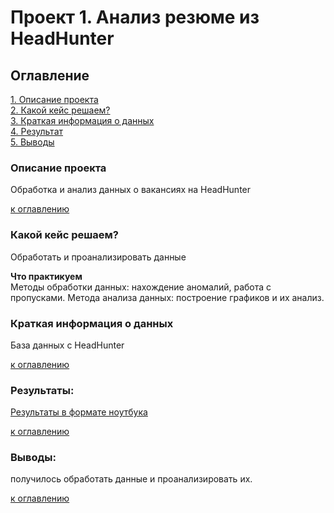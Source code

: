 # Проект 1. Анализ резюме из HeadHunter
 
## Оглавление  
[1. Описание проекта](#описание-проекта)\
[2. Какой кейс решаем?](#какой-кейс-решаем)\
[3. Краткая информация о данных](#краткая-информация-о-данных)   
[4. Результат](#результаты)    
[5. Выводы](#выводы) 

### Описание проекта    
Обработка и анализ данных о вакансиях на HeadHunter

[к оглавлению](#оглавление)


### Какой кейс решаем?    
Обработать и проанализировать данные


**Что практикуем**     
Методы обработки данных: нахождение аномалий, работа с пропусками. Метода анализа данных: построение графиков и их анализ.


### Краткая информация о данных
База данных с HeadHunter
  
[к оглавлению](#оглавление)




### Результаты:  
[Результаты в формате ноутбука](https://github.com/SmuKkii/project-1/blob/main/hh.ipynb)

[к оглавлению](#оглавление)

### Выводы:  
получилось обработать данные и проанализировать их. 

[к оглавлению](#оглавление)
